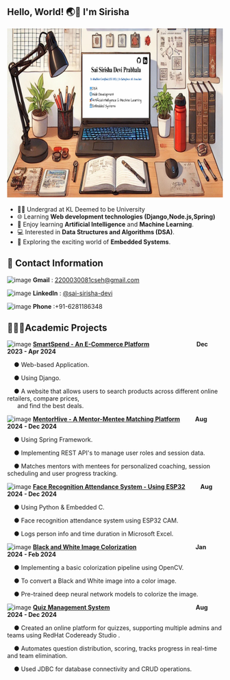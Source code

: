 ## Hello, World! 🌏👋 I'm Sirisha
<a href="URL_REDIRECT" target="blank"><img align="center" src="https://github.com/saisirisha5/saisirisha5/blob/main/Sai%20Sirisha%20Devi%20Prabhala.jpg" width="800" height="400" /></a>
- 👩‍🎓 Undergrad at KL Deemed to be University
- 🌐 Learning **Web development technologies (Django,Node.js,Spring)**
- 🚀 Enjoy learning **Artificial Intelligence** and **Machine Learning**.
- 💻 Interested in **Data Structures and Algorithms (DSA)**.
- 🤖 Exploring the exciting world of **Embedded Systems**.
## 📧 Contact Information
<img src="https://github.com/user-attachments/assets/caa53968-a700-459b-bafc-615e4ce5f602" alt="image" width="15" height="15"> **Gmail** : 2200030081cseh@gmail.com </br>

<img src="https://github.com/user-attachments/assets/59b8aa5d-7867-48ad-ab3c-276b06854450" alt="image" width="17" height="17"> **LinkedIn** : [@sai-sirisha-devi](www.linkedin.com/in/sai-sirisha-devi)</br>

<img src="https://github.com/user-attachments/assets/61ed64cc-4065-470d-98a7-73acc68a0db9" alt="image" width="19" height="19"> **Phone** :+91-6281186348
## 👩🏻‍💻Academic Projects
<img src="https://github.com/user-attachments/assets/b7a7b054-5c50-4ca0-b360-ddae0a6946d3" alt="image" width="23" height="23"> [**SmartSpend - An E-Commerce Platform**](#)&nbsp;&nbsp;&nbsp;&nbsp;&nbsp;&nbsp;&nbsp;&nbsp;&nbsp;&nbsp;&nbsp;&nbsp;&nbsp;&nbsp;&nbsp;&nbsp;&nbsp;&nbsp;&nbsp;&nbsp;&nbsp;&nbsp;&nbsp;&nbsp;&nbsp;&nbsp;&nbsp;&nbsp;**Dec 2023 - Apr 2024** </br>

&nbsp;&nbsp;&nbsp;&nbsp;●	Web-based Application. </br>

&nbsp;&nbsp;&nbsp;&nbsp;●	Using Django. </br>

&nbsp;&nbsp;&nbsp;&nbsp;●	A website that allows users to search products across different online retailers, compare prices, 
                    </br>&nbsp;&nbsp;&nbsp;&nbsp;&nbsp;&nbsp;and find the best deals. </br>


<img src="https://github.com/user-attachments/assets/f8ad625f-5aae-4aad-a224-fc6ce9b79cd6" alt="image" width="23" height="23"> [**MentorHive - A Mentor-Mentee Matching Platform**](#)&nbsp;&nbsp;&nbsp;&nbsp;&nbsp;&nbsp;&nbsp;&nbsp;&nbsp;**Aug 2024 - Dec 2024** </br>

&nbsp;&nbsp;&nbsp;&nbsp;● Using Spring Framework. </br>

&nbsp;&nbsp;&nbsp;&nbsp;● Implementing REST API's to manage user roles and session data.</br>

&nbsp;&nbsp;&nbsp;&nbsp;● Matches mentors with mentees for personalized coaching, session scheduling and user progress tracking.</br>

<img src="https://github.com/user-attachments/assets/b6ac7c71-bb8e-4163-a397-94d7133c31d9" alt="image" width="23" height="23"> [**Face Recognition Attendance System - Using ESP32**](https://github.com/saisirisha5/Face-Recognition-using-ESP32.git)&nbsp;&nbsp;&nbsp;&nbsp;&nbsp;&nbsp;&nbsp;&nbsp; **Aug 2024 - Dec 2024**

&nbsp;&nbsp;&nbsp;&nbsp;● Using Python & Embedded C.</br>

&nbsp;&nbsp;&nbsp;&nbsp;● Face recognition attendance system using ESP32 CAM.</br>

&nbsp;&nbsp;&nbsp;&nbsp;● Logs person info and time duration in Microsoft Excel.</br>



<img src="https://github.com/user-attachments/assets/fc0676fd-8aa5-4b54-b547-fb3345e8de07" alt="image" width="23" height="23"> [**Black and White Image Colorization**](https://github.com/saisirisha5/Black-and-white-image-colorization.git)&nbsp;&nbsp;&nbsp;&nbsp;&nbsp;&nbsp;&nbsp;&nbsp;&nbsp;&nbsp;&nbsp;&nbsp;&nbsp;&nbsp;&nbsp;&nbsp;&nbsp;&nbsp;&nbsp;&nbsp;&nbsp;&nbsp;&nbsp;&nbsp;&nbsp;&nbsp;&nbsp;&nbsp;&nbsp;&nbsp;&nbsp;&nbsp;&nbsp;&nbsp;&nbsp;**Jan 2024 - Feb 2024**

&nbsp;&nbsp;&nbsp;&nbsp;●	Implementing a basic colorization pipeline using OpenCV. 

&nbsp;&nbsp;&nbsp;&nbsp;●	To convert a Black and White image into a color image.

&nbsp;&nbsp;&nbsp;&nbsp;●	Pre-trained deep neural network models to colorize the image.

<img src="https://github.com/user-attachments/assets/bec57db9-4b47-465f-93d2-5399ae120f66" alt="image" width="23" height="23"> [**Quiz Management System**](https://github.com/saisirisha5/Quiz-Management-System.git)&nbsp;&nbsp;&nbsp;&nbsp;&nbsp;&nbsp;&nbsp;&nbsp;&nbsp;&nbsp;&nbsp;&nbsp;&nbsp;&nbsp;&nbsp;&nbsp;&nbsp;&nbsp;&nbsp;&nbsp;&nbsp;&nbsp;&nbsp;&nbsp;&nbsp;&nbsp;&nbsp;&nbsp;&nbsp;&nbsp;&nbsp;&nbsp;&nbsp;&nbsp;&nbsp;&nbsp;&nbsp;&nbsp;&nbsp;&nbsp;&nbsp;&nbsp;&nbsp;&nbsp;&nbsp;&nbsp;&nbsp;&nbsp;&nbsp;&nbsp;&nbsp;**Aug 2024 - Dec 2024**

&nbsp;&nbsp;&nbsp;&nbsp;● Created an online platform for quizzes, supporting multiple admins and teams using RedHat Codeready Studio .</br>

&nbsp;&nbsp;&nbsp;&nbsp;● Automates question distribution, scoring, tracks progress in real-time and team elimination.</br>

&nbsp;&nbsp;&nbsp;&nbsp;● Used JDBC for database connectivity and CRUD operations.</br>
<!--
**saisirisha5/saisirisha5** is a ✨ _special_ ✨ repository because its `README.md` (this file) appears on your GitHub profile.

Here are some ideas to get you started:

- 🔭 I’m currently working on ...
- 🌱 I’m currently learning ...
- 👯 I’m looking to collaborate on ...
- 🤔 I’m looking for help with ...
- 💬 Ask me about ...
- 📫 How to reach me: ...
- 😄 Pronouns: ...
- ⚡ Fun fact: ...
-->
